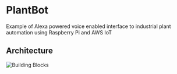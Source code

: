 # PlantBot
Example of Alexa powered voice enabled interface to industrial plant automation using Raspberry Pi and AWS IoT
## Architecture
![Building Blocks](https://s3.amazonaws.com/servicebot.valueinnovation.co.in/plantBotTech.PNG)
